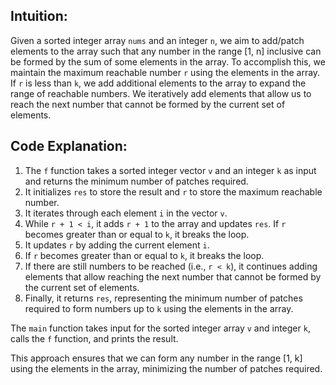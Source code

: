 ## Intuition:

Given a sorted integer array `nums` and an integer `n`, we aim to add/patch elements to the array such that any number in the range [1, n] inclusive can be formed by the sum of some elements in the array. To accomplish this, we maintain the maximum reachable number `r` using the elements in the array. If `r` is less than `k`, we add additional elements to the array to expand the range of reachable numbers. We iteratively add elements that allow us to reach the next number that cannot be formed by the current set of elements.

## Code Explanation:

1. The `f` function takes a sorted integer vector `v` and an integer `k` as input and returns the minimum number of patches required.
2. It initializes `res` to store the result and `r` to store the maximum reachable number.
3. It iterates through each element `i` in the vector `v`.
4. While `r + 1 < i`, it adds `r + 1` to the array and updates `res`. If `r` becomes greater than or equal to `k`, it breaks the loop.
5. It updates `r` by adding the current element `i`.
6. If `r` becomes greater than or equal to `k`, it breaks the loop.
7. If there are still numbers to be reached (i.e., `r < k`), it continues adding elements that allow reaching the next number that cannot be formed by the current set of elements.
8. Finally, it returns `res`, representing the minimum number of patches required to form numbers up to `k` using the elements in the array.

The `main` function takes input for the sorted integer array `v` and integer `k`, calls the `f` function, and prints the result.

This approach ensures that we can form any number in the range [1, k] using the elements in the array, minimizing the number of patches required.
